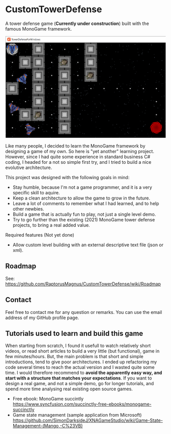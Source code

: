 # CustomTowerDefense
A tower defense game (**Currently under construction**) built with the famous MonoGame framework.

![Screenshot 11-Dec-2021](Screenshots/Capture_2021_12_11.PNG?raw=true "Screenshot 11-Dec-2021")

Like many people, I decided to learn the MonoGame framework by designing a game of my own.
So here is "yet another" learning project.
However, since I had quite some experience in standard business C# coding, I headed for a not so simple first try, and I tried to build a nice evolutive architecture.

This project was designed with the following goals in mind:
* Stay humble, because I'm not a game programmer, and it is a very specific skill to aquire.
* Keep a clean architecture to allow the game to grow in the future.
* Leave a lot of comments to remember what I had learned, and to help other newbies.
* Build a game that is actually fun to play, not just a single level demo.
* Try to go further than the existing (2021) MonoGame tower defense projects, to bring a real added value.

Required features (Not yet done)
* Allow custom level building with an external descriptive text file (json or xml).

## Roadmap
See: https://github.com/RaptorusMagnus/CustomTowerDefense/wiki/Roadmap

## Contact
Feel free to contact me for any question or remarks. You can use the email address of my GitHub profile page.

## Tutorials used to learn and build this game
When starting from scratch, I found it usefull to watch relatively short videos, or read short articles to build a very little (but functional), game in few minutes/hours.
But, the main problem is that short and simple introductions, tend to give poor architectures. I ended up refactoring my code several times to reach the actual version and I wasted quite some time.
I would therefore recommend to **avoid the apparently easy way, and start with a structure that matches your expectations**. If you want to design a real game, and not a simple demo, go for longer tutorials, and spend more time analysing real existing open source games.

* Free ebook: MonoGame succintly
https://www.syncfusion.com/succinctly-free-ebooks/monogame-succinctly
* Game state management (sample application from Microsoft)
https://github.com/SimonDarksideJ/XNAGameStudio/wiki/Game-State-Management-(Mango,-C%23VB)
